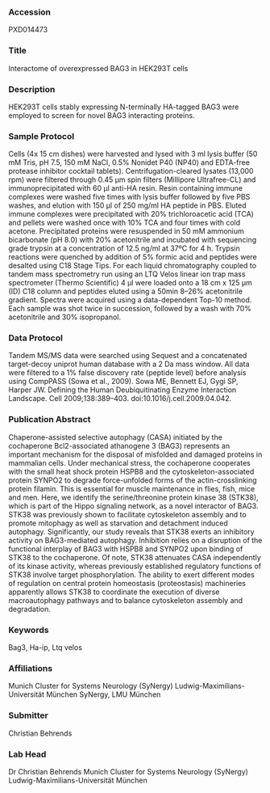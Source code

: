### Accession
PXD014473

### Title
Interactome of overexpressed BAG3 in HEK293T cells

### Description
HEK293T cells stably expressing N-terminally HA-tagged BAG3 were employed to screen for novel BAG3 interacting proteins.

### Sample Protocol
Cells (4x 15 cm dishes) were harvested and lysed with 3 ml lysis buffer (50 mM Tris, pH 7.5, 150 mM NaCl, 0.5% Nonidet P40 (NP40) and EDTA-free protease inhibitor cocktail tablets). Centrifugation-cleared lysates (13,000 rpm) were filtered through 0.45 µm spin filters (Millipore Ultrafree-CL) and immunoprecipitated with 60 µl anti-HA resin. Resin containing immune complexes were washed five times with lysis buffer followed by five PBS washes, and elution with 150 µl of 250 mg/ml HA peptide in PBS. Eluted immune complexes were precipitated with 20% trichloroacetic acid (TCA) and pellets were washed once with 10% TCA and four times with cold acetone. Precipitated proteins were resuspended in 50 mM ammonium bicarbonate (pH 8.0) with 20% acetonitrile and incubated with sequencing grade trypsin at a concentration of 12.5 ng/ml at 37ºC for 4 h. Trypsin reactions were quenched by addition of 5% formic acid and peptides were desalted using C18 Stage Tips. For each liquid chromatography coupled to tandem mass spectrometry run using an LTQ Velos linear ion trap mass spectrometer (Thermo Scientific) 4 µl were loaded onto a 18 cm x 125 µm (ID) C18 column and peptides eluted using a 50min 8–26% acetonitrile gradient. Spectra were acquired using a data-dependent Top-10 method. Each sample was shot twice in succession, followed by a wash with 70% acetonitrile and 30% isopropanol.

### Data Protocol
Tandem MS/MS data were searched using Sequest and a concatenated target-decoy uniprot human database with a 2 Da mass window. All data were filtered to a 1% false discovery rate (peptide level) before analysis using CompPASS (Sowa et al., 2009).  Sowa ME, Bennett EJ, Gygi SP, Harper JW. Defining the Human Deubiquitinating Enzyme Interaction Landscape. Cell 2009;138:389–403. doi:10.1016/j.cell.2009.04.042.

### Publication Abstract
Chaperone-assisted selective autophagy (CASA) initiated by the cochaperone Bcl2-associated athanogene 3 (BAG3) represents an important mechanism for the disposal of misfolded and damaged proteins in mammalian cells. Under mechanical stress, the cochaperone cooperates with the small heat shock protein HSPB8 and the cytoskeleton-associated protein SYNPO2 to degrade force-unfolded forms of the actin-crosslinking protein filamin. This is essential for muscle maintenance in flies, fish, mice and men. Here, we identify the serine/threonine protein kinase 38 (STK38), which is part of the Hippo signaling network, as a novel interactor of BAG3. STK38 was previously shown to facilitate cytoskeleton assembly and to promote mitophagy as well as starvation and detachment induced autophagy. Significantly, our study reveals that STK38 exerts an inhibitory activity on BAG3-mediated autophagy. Inhibition relies on a disruption of the functional interplay of BAG3 with HSPB8 and SYNPO2 upon binding of STK38 to the cochaperone. Of note, STK38 attenuates CASA independently of its kinase activity, whereas previously established regulatory functions of STK38 involve target phosphorylation. The ability to exert different modes of regulation on central protein homeostasis (proteostasis) machineries apparently allows STK38 to coordinate the execution of diverse macroautophagy pathways and to balance cytoskeleton assembly and degradation.

### Keywords
Bag3, Ha-ip, Ltq velos

### Affiliations
Munich Cluster for Systems Neurology (SyNergy) Ludwig-Maximilians-Universität München
SyNergy, LMU München

### Submitter
Christian Behrends

### Lab Head
Dr Christian Behrends
Munich Cluster for Systems Neurology (SyNergy) Ludwig-Maximilians-Universität München


